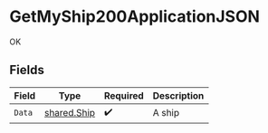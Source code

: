 # GetMyShip200ApplicationJSON

OK


## Fields

| Field                                      | Type                                       | Required                                   | Description                                |
| ------------------------------------------ | ------------------------------------------ | ------------------------------------------ | ------------------------------------------ |
| `Data`                                     | [shared.Ship](../../models/shared/ship.md) | :heavy_check_mark:                         | A ship                                     |